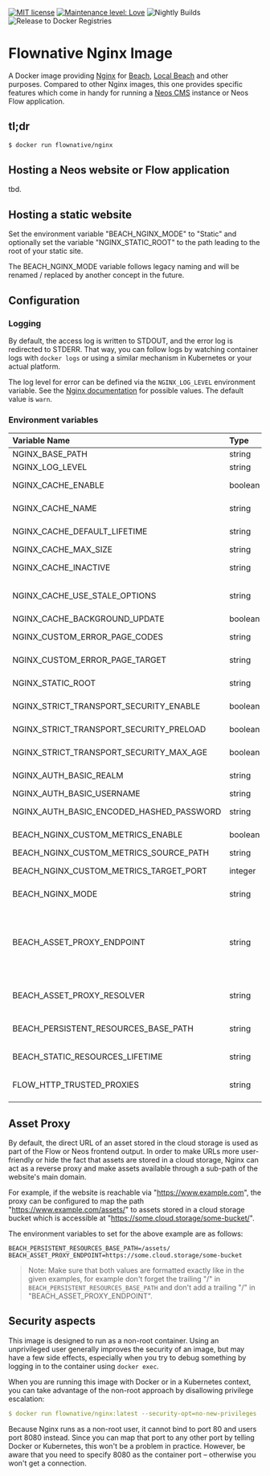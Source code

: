[![MIT license](http://img.shields.io/badge/license-MIT-brightgreen.svg)](http://opensource.org/licenses/MIT)
[![Maintenance level: Love](https://img.shields.io/badge/maintenance-%E2%99%A1%E2%99%A1%E2%99%A1-ff69b4.svg)](https://www.flownative.com/en/products/open-source.html)
![Nightly Builds](https://github.com/flownative/docker-nginx/workflows/Nightly%20Builds/badge.svg)
![Release to Docker Registries](https://github.com/flownative/docker-nginx/workflows/Release%20to%20Docker%20Registries/badge.svg)

# Flownative Nginx Image

A Docker image providing [Nginx](https://nginx.org) for [Beach](https://www.flownative.com/beach),
[Local Beach](https://www.flownative.com/localbeach) and other purposes. Compared to other
Nginx images, this one provides specific features which come in handy for running a
[Neos CMS](https://www.neos.io) instance or Neos Flow application.

## tl;dr

```bash
$ docker run flownative/nginx
```

## Hosting a Neos website or Flow application

tbd.

## Hosting a static website

Set the environment variable "BEACH_NGINX_MODE" to "Static" and
optionally set the variable "NGINX_STATIC_ROOT" to the path leading to
the root of your static site.

The BEACH_NGINX_MODE variable follows legacy naming and will be renamed
/ replaced by another concept in the future.

## Configuration

### Logging

By default, the access log is written to STDOUT, and the error log is
redirected to STDERR. That way, you can follow logs by watching
container logs with `docker logs` or using a similar mechanism in
Kubernetes or your actual platform.

The log level for error can be defined via the `NGINX_LOG_LEVEL`
environment variable. See the
[Nginx documentation](https://docs.nginx.com/nginx/admin-guide/monitoring/logging/)
for possible values. The default value is `warn`.

### Environment variables

| Variable Name                            | Type    | Default                               | Description                                                                                                                                                                                                       |
|:-----------------------------------------|:--------|:--------------------------------------|:------------------------------------------------------------------------------------------------------------------------------------------------------------------------------------------------------------------|
| NGINX_BASE_PATH                          | string  | /opt/flownative/nginx                 | Base path for Nginx                                                                                                                                                                                               |
| NGINX_LOG_LEVEL                          | string  | warn                                  | Nginx log level (see [documentation](https://docs.nginx.com/nginx/admin-guide/monitoring/logging/))                                                                                                               |
| NGINX_CACHE_ENABLE                       | boolean | no                                    | If the FastCGI cache should be enabled; see section about caching                                                                                                                                                 |
| NGINX_CACHE_NAME                         | string  | application                           | Name of the memory zone Nginx should use for caching                                                                                                                                                              |
| NGINX_CACHE_DEFAULT_LIFETIME             | string  | 5s                                    | Default cache lifetime to use when caching is enabled                                                                                                                                                             |
| NGINX_CACHE_MAX_SIZE                     | string  | 1024m                                 | Maximum memory size for the FastCGI cache                                                                                                                                                                         |
| NGINX_CACHE_INACTIVE                     | string  | 1h                                    | Time after which cache entries are removed automatically                                                                                                                                                          |
| NGINX_CACHE_USE_STALE_OPTIONS            | string  | updating error timeout invalid_header | Options to pass to the `fastcgi_cache_use_stale` directive                                                                                                                                                        |
| NGINX_CACHE_BACKGROUND_UPDATE            | boolean | off                                   | If background updates should be enabled                                                                                                                                                                           |
| NGINX_CUSTOM_ERROR_PAGE_CODES            | string  | 500 501 502 503                       | FastCGI error codes which should redirect to the custom error page                                                                                                                                                |
| NGINX_CUSTOM_ERROR_PAGE_TARGET           | string  |                                       | Upstream URL to use for custom FastCGI error pages                                                                                                                                                                |
| NGINX_STATIC_ROOT                        | string  | /var/www/html                         | Document root path for when BEACH_NGINX_MODE is "Static"                                                                                                                                                          |
| NGINX_STRICT_TRANSPORT_SECURITY_ENABLE   | boolean | no                                    | If Strict-Transport-Security headers should be sent (HSTS)                                                                                                                                                        |
| NGINX_STRICT_TRANSPORT_SECURITY_PRELOAD  | boolean | no                                    | If site should be added to list of HTTPS-only sites by Google and others                                                                                                                                          |
| NGINX_STRICT_TRANSPORT_SECURITY_MAX_AGE  | boolean | 31536000                              | Maxmimum age for Strict-Transport-Security header, if enabled                                                                                                                                                     |
| NGINX_AUTH_BASIC_REALM                   | string  | off                                   | Realm for HTTP Basic Authentication; if "off", authentication is disabled                                                                                                                                         |
| NGINX_AUTH_BASIC_USERNAME                | string  |                                       | Username for HTTP Basic Authentication                                                                                                                                                                            |
| NGINX_AUTH_BASIC_ENCODED_HASHED_PASSWORD | string  |                                       | Base64-encoded hashed password (using httpasswd) for HTTP Basic Authentication                                                                                                                                    |
| BEACH_NGINX_CUSTOM_METRICS_ENABLE        | boolean | no                                    | If support for a custom metrics endpoint should be enabled                                                                                                                                                        |
| BEACH_NGINX_CUSTOM_METRICS_SOURCE_PATH   | string  | /metrics                              | Path where metrics are located                                                                                                                                                                                    |
| BEACH_NGINX_CUSTOM_METRICS_TARGET_PORT   | integer | 8082                                  | Port at which Nginx should listen to provide the metrics for scraping                                                                                                                                             |
| BEACH_NGINX_MODE                         | string  | Flow                                  | Either "Flow" or "Static"; this variable is going to be renamed in the future                                                                                                                                     |
| BEACH_ASSET_PROXY_ENDPOINT               | string  |                                       | Endpoint of a cloud storage frontend to use for proxying requests to Flow persistent resources. Requires BEACH_PERSISTENT_RESOURCES_BASE_PATH to be set. Example: "https://assets.flownative.com/example-bucket/" |
| BEACH_ASSET_PROXY_RESOLVER               | string  | 8.8.8.8                               | IP address of a DNS server to use for resolving domains when proxying assets. Set this to 127.0.0.11 when using Local Beach.                                                                                      |
| BEACH_PERSISTENT_RESOURCES_BASE_PATH     | string  |                                       | Base path of URLs pointing to Flow persistent resources; example: "https://www.flownative.com/assets/"                                                                                                            |
| BEACH_STATIC_RESOURCES_LIFETIME          | string  | 30d                                   | Expiration time for static resources; examples: "3600s" or "7d" or "max"                                                                                                                                          |
| FLOW_HTTP_TRUSTED_PROXIES                | string  | 10.0.0.0/8                            | Nginx passes FLOW_HTTP_TRUSTED_PROXIES to the virtual host using the value of this variable                                                                                                                       |

## Asset Proxy

By default, the direct URL of an asset stored in the cloud storage is used as 
part of the Flow or Neos frontend output. In order to make URLs more 
user-friendly or hide the fact that assets are stored in a cloud storage, 
Nginx can act as a reverse proxy and make assets available through a 
sub-path of the website's main domain.

For example, if the website is reachable via "https://www.example.com", the 
proxy can be configured to map the path "https://www.example.com/assets/" to 
assets stored in a cloud storage bucket which is accessible at 
"https://some.cloud.storage/some-bucket/".

The environment variables to set for the above example are as follows:

```
BEACH_PERSISTENT_RESOURCES_BASE_PATH=/assets/
BEACH_ASSET_PROXY_ENDPOINT=https://some.cloud.storage/some-bucket
```

> Note: Make sure that both values are formatted exactly like in the given 
> examples, for example don't forget the trailing "/" in 
> `BEACH_PERSISTENT_RESOURCES_BASE_PATH` and don't add a trailing "/" in 
> "BEACH_ASSET_PROXY_ENDPOINT". 

## Security aspects

This image is designed to run as a non-root container. Using an
unprivileged user generally improves the security of an image, but may
have a few side effects, especially when you try to debug something by
logging in to the container using `docker exec`.

When you are running this image with Docker or in a Kubernetes context,
you can take advantage of the non-root approach by disallowing privilege
escalation:

```yaml
$ docker run flownative/nginx:latest --security-opt=no-new-privileges
```

Because Nginx runs as a non-root user, it cannot bind to port 80 and
users port 8080 instead. Since you can map that port to any other port
by telling Docker or Kubernetes, this won't be a problem in practice.
However, be aware that you need to specify 8080 as the container port –
otherwise you won't get a connection.
